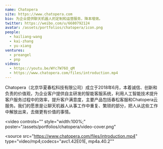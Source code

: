 ```yaml
---
name: Chatopera
site: https://www.chatopera.com
bio: 为企业提供聊天机器人的定制和运营服务，降本增效。
twitter: https://weibo.com/u/6680792124
avatar: /assets/portfolios/chatopera/icon.png
people:
  - hailiang-wang
  - kai-zhang
  - yu-xiang
ventures:
  - preangel
  - pnp
videos:
  - https://youtu.be/WYc7W76O_qM
  - https://www.chatopera.com/files/introduction.mp4
---
```


Chatopera（北京华夏春松科技有限公司）成立于2018年6月，本着诚信、创新和负责的价值观，为企业客户提供自主研发的智能客服系统，利用人工智能技术提升客户服务过程中的效率，提升客户满意度，主要产品包括春松客服和Chatopera云服务。我们的愿景是让聊天机器人从事工作中重复、繁琐的部分，把人从这些工作中解放出来，去做更有价值的事情。

<video
  controls=""
  style="width:100%;"
  poster="/assets/portfolios/chatopera/video-cover.png"
>
  <source
    src="https://www.chatopera.com/files/introduction.mp4"
    type="video/mp4;codecs=&quot;avc1.42E01E, mp4a.40.2&quot;"
  >
</video>
